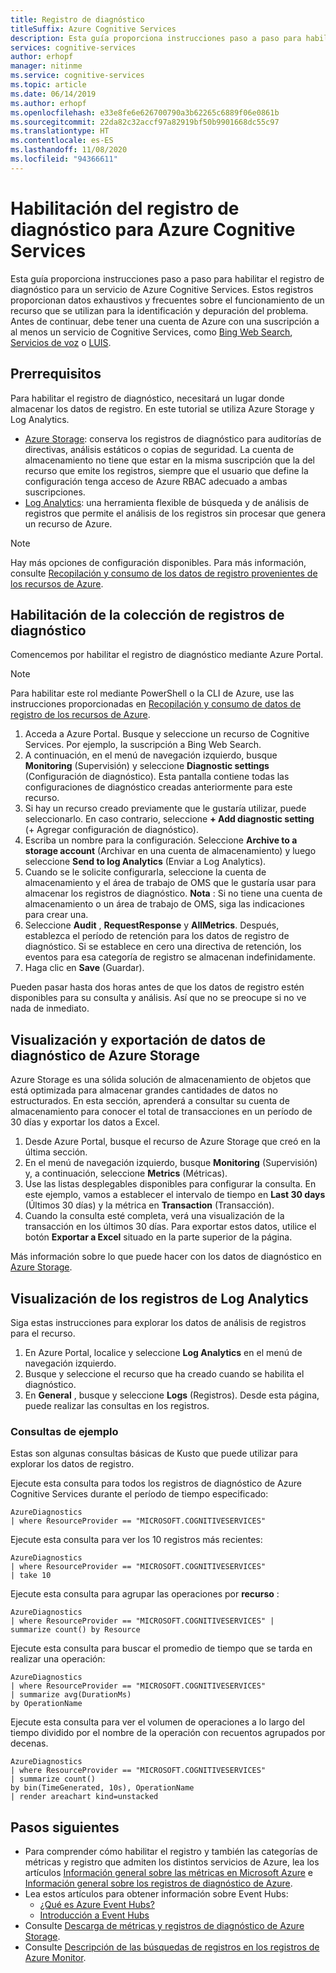 ```yaml
---
title: Registro de diagnóstico
titleSuffix: Azure Cognitive Services
description: Esta guía proporciona instrucciones paso a paso para habilitar el registro de diagnóstico para un servicio de Azure Cognitive Services. Estos registros proporcionan datos exhaustivos y frecuentes sobre el funcionamiento de un recurso que se utilizan para la identificación y depuración del problema.
services: cognitive-services
author: erhopf
manager: nitinme
ms.service: cognitive-services
ms.topic: article
ms.date: 06/14/2019
ms.author: erhopf
ms.openlocfilehash: e33e8fe6e626700790a3b62265c6889f06e0861b
ms.sourcegitcommit: 22da82c32accf97a82919bf50b9901668dc55c97
ms.translationtype: HT
ms.contentlocale: es-ES
ms.lasthandoff: 11/08/2020
ms.locfileid: "94366611"
---
```

# <a name="enable-diagnostic-logging-for-azure-cognitive-services"></a>Habilitación del registro de diagnóstico para Azure Cognitive Services

Esta guía proporciona instrucciones paso a paso para habilitar el registro de diagnóstico para un servicio de Azure Cognitive Services. Estos registros proporcionan datos exhaustivos y frecuentes sobre el funcionamiento de un recurso que se utilizan para la identificación y depuración del problema. Antes de continuar, debe tener una cuenta de Azure con una suscripción a al menos un servicio de Cognitive Services, como [Bing Web Search](./bing-web-search/overview.md), [Servicios de voz](./speech-service/overview.md) o [LUIS](./luis/what-is-luis.md).

## <a name="prerequisites"></a>Prerrequisitos

Para habilitar el registro de diagnóstico, necesitará un lugar donde almacenar los datos de registro. En este tutorial se utiliza Azure Storage y Log Analytics.

* [Azure Storage](../azure-monitor/platform/resource-logs.md#send-to-azure-storage): conserva los registros de diagnóstico para auditorías de directivas, análisis estáticos o copias de seguridad. La cuenta de almacenamiento no tiene que estar en la misma suscripción que la del recurso que emite los registros, siempre que el usuario que define la configuración tenga acceso de Azure RBAC adecuado a ambas suscripciones.
* [Log Analytics](../azure-monitor/platform/resource-logs.md#send-to-log-analytics-workspace): una herramienta flexible de búsqueda y de análisis de registros que permite el análisis de los registros sin procesar que genera un recurso de Azure.

> [!NOTE]
> Hay más opciones de configuración disponibles. Para más información, consulte [Recopilación y consumo de los datos de registro provenientes de los recursos de Azure](../azure-monitor/platform/platform-logs-overview.md).

## <a name="enable-diagnostic-log-collection"></a>Habilitación de la colección de registros de diagnóstico  

Comencemos por habilitar el registro de diagnóstico mediante Azure Portal.

> [!NOTE]
> Para habilitar este rol mediante PowerShell o la CLI de Azure, use las instrucciones proporcionadas en [Recopilación y consumo de datos de registro de los recursos de Azure](../azure-monitor/platform/platform-logs-overview.md).

1. Acceda a Azure Portal. Busque y seleccione un recurso de Cognitive Services. Por ejemplo, la suscripción a Bing Web Search.   
2. A continuación, en el menú de navegación izquierdo, busque **Monitoring** (Supervisión) y seleccione **Diagnostic settings** (Configuración de diagnóstico). Esta pantalla contiene todas las configuraciones de diagnóstico creadas anteriormente para este recurso.
3. Si hay un recurso creado previamente que le gustaría utilizar, puede seleccionarlo. En caso contrario, seleccione **+ Add diagnostic setting** (+ Agregar configuración de diagnóstico).
4. Escriba un nombre para la configuración. Seleccione **Archive to a storage account** (Archivar en una cuenta de almacenamiento) y luego seleccione **Send to log Analytics** (Enviar a Log Analytics).
5. Cuando se le solicite configurarla, seleccione la cuenta de almacenamiento y el área de trabajo de OMS que le gustaría usar para almacenar los registros de diagnóstico. **Nota** : Si no tiene una cuenta de almacenamiento o un área de trabajo de OMS, siga las indicaciones para crear una.
6. Seleccione **Audit** , **RequestResponse** y **AllMetrics**. Después, establezca el período de retención para los datos de registro de diagnóstico. Si se establece en cero una directiva de retención, los eventos para esa categoría de registro se almacenan indefinidamente.
7. Haga clic en **Save** (Guardar).

Pueden pasar hasta dos horas antes de que los datos de registro estén disponibles para su consulta y análisis. Así que no se preocupe si no ve nada de inmediato.

## <a name="view-and-export-diagnostic-data-from-azure-storage"></a>Visualización y exportación de datos de diagnóstico de Azure Storage

Azure Storage es una sólida solución de almacenamiento de objetos que está optimizada para almacenar grandes cantidades de datos no estructurados. En esta sección, aprenderá a consultar su cuenta de almacenamiento para conocer el total de transacciones en un período de 30 días y exportar los datos a Excel.

1. Desde Azure Portal, busque el recurso de Azure Storage que creó en la última sección.
2. En el menú de navegación izquierdo, busque **Monitoring** (Supervisión) y, a continuación, seleccione **Metrics** (Métricas).
3. Use las listas desplegables disponibles para configurar la consulta. En este ejemplo, vamos a establecer el intervalo de tiempo en **Last 30 days** (Últimos 30 días) y la métrica en **Transaction** (Transacción).
4. Cuando la consulta esté completa, verá una visualización de la transacción en los últimos 30 días. Para exportar estos datos, utilice el botón **Exportar a Excel** situado en la parte superior de la página.

Más información sobre lo que puede hacer con los datos de diagnóstico en [Azure Storage](../storage/blobs/storage-blobs-introduction.md).

## <a name="view-logs-in-log-analytics"></a>Visualización de los registros de Log Analytics

Siga estas instrucciones para explorar los datos de análisis de registros para el recurso.

1. En Azure Portal, localice y seleccione **Log Analytics** en el menú de navegación izquierdo.
2. Busque y seleccione el recurso que ha creado cuando se habilita el diagnóstico.
3. En **General** , busque y seleccione **Logs** (Registros). Desde esta página, puede realizar las consultas en los registros.

### <a name="sample-queries"></a>Consultas de ejemplo

Estas son algunas consultas básicas de Kusto que puede utilizar para explorar los datos de registro.

Ejecute esta consulta para todos los registros de diagnóstico de Azure Cognitive Services durante el período de tiempo especificado:

```kusto
AzureDiagnostics
| where ResourceProvider == "MICROSOFT.COGNITIVESERVICES"
```

Ejecute esta consulta para ver los 10 registros más recientes:

```kusto
AzureDiagnostics
| where ResourceProvider == "MICROSOFT.COGNITIVESERVICES"
| take 10
```

Ejecute esta consulta para agrupar las operaciones por **recurso** :

```kusto
AzureDiagnostics
| where ResourceProvider == "MICROSOFT.COGNITIVESERVICES" |
summarize count() by Resource
```
Ejecute esta consulta para buscar el promedio de tiempo que se tarda en realizar una operación:

```kusto
AzureDiagnostics
| where ResourceProvider == "MICROSOFT.COGNITIVESERVICES"
| summarize avg(DurationMs)
by OperationName
```

Ejecute esta consulta para ver el volumen de operaciones a lo largo del tiempo dividido por el nombre de la operación con recuentos agrupados por decenas.

```kusto
AzureDiagnostics
| where ResourceProvider == "MICROSOFT.COGNITIVESERVICES"
| summarize count()
by bin(TimeGenerated, 10s), OperationName
| render areachart kind=unstacked
```

## <a name="next-steps"></a>Pasos siguientes

* Para comprender cómo habilitar el registro y también las categorías de métricas y registro que admiten los distintos servicios de Azure, lea los artículos [Información general sobre las métricas en Microsoft Azure](../azure-monitor/platform/data-platform.md) e [Información general sobre los registros de diagnóstico de Azure](../azure-monitor/platform/platform-logs-overview.md).
* Lea estos artículos para obtener información sobre Event Hubs:
  * [¿Qué es Azure Event Hubs?](../event-hubs/event-hubs-about.md)
  * [Introducción a Event Hubs](../event-hubs/event-hubs-dotnet-standard-getstarted-send.md)
* Consulte [Descarga de métricas y registros de diagnóstico de Azure Storage](../storage/blobs/storage-quickstart-blobs-dotnet.md#download-blobs).
* Consulte [Descripción de las búsquedas de registros en los registros de Azure Monitor](../azure-monitor/log-query/log-query-overview.md).